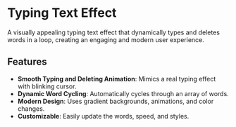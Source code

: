# Typing Text Effect

A visually appealing typing text effect that dynamically types and deletes words in a loop, creating an engaging and modern user experience.

## Features

- **Smooth Typing and Deleting Animation**: Mimics a real typing effect with blinking cursor.
- **Dynamic Word Cycling**: Automatically cycles through an array of words.
- **Modern Design**: Uses gradient backgrounds, animations, and color changes.
- **Customizable**: Easily update the words, speed, and styles.
